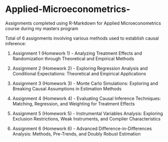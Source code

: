 # Applied-Microeconometrics-
Assignments completed using R-Markdown for Applied Microeconometrics course during my masters program

Total of 6 assignments involving various methods used to establish causal inference:

  1. Assignment 1 (Homework 1) - Analyzing Treatment Effects and Randomization through Theoretical and Empirical Methods

  2. Assignment 2 (Homework 2) - Exploring Regression Analysis and Conditional Expectations: Theoretical and Empirical Applications

  3. Assignment 3 (Homework 3) - Monte Carlo Simulations: Exploring and Breaking Causal Assumptions in Estimation Methods 

  4. Assignment 4 (Homework 4) - Evaluating Causal Inference Techniques: Matching, Regression, and Weighting for Treatment Effects

  5. Assignment 5 (Homework 5) - Instrumental Variables Analysis: Exploring Exclusion Restrictions, Weak Instruments, and Complier Characteristics

  6. Assignment 6 (Homework 6)  - Advanced Difference-in-Differences Analysis: Methods, Pre-Trends, and Doubly Robust Estimation

